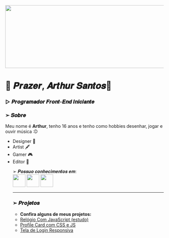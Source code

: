 <img src="https://uploads.spiritfanfiction.com/historias/capitulos/202206/the-boy-from-the-bridge-24021274-020720221220.gif" width="1000" height="200"/>

<h1>🔹 𝑷𝒓𝒂𝒛𝒆𝒓, 𝑨𝒓𝒕𝒉𝒖𝒓 𝑺𝒂𝒏𝒕𝒐𝒔🔹</h1>
<h3>▻ 𝑷𝒓𝒐𝒈𝒓𝒂𝒎𝒂𝒅𝒐𝒓 𝑭𝒓𝒐𝒏𝒕-𝑬𝒏𝒅 𝑰𝒏𝒊𝒄𝒊𝒂𝒏𝒕𝒆</h3>

<h3> ➢ 𝑺𝒐𝒃𝒓𝒆</h3>
<p> Meu nome é <b>Arthur</b>, tenho 16 anos e tenho como hobbies desenhar, jogar e ouvir música :D</p>

<ul>
  <li> Designer 🎨
  <li> Artist 🖋
  <li> Gamer 🎮
  <li> Editor 🎥
<p>  ➢ 𝑷𝒐𝒔𝒔𝒖𝒐 𝒄𝒐𝒏𝒉𝒆𝒄𝒊𝒎𝒆𝒏𝒕𝒐𝒔 𝒆𝒎:<br>
  <img src="https://cdn.jsdelivr.net/gh/devicons/devicon/icons/html5/html5-original.svg" width="40" height="40" />
  <img src="https://cdn.jsdelivr.net/gh/devicons/devicon/icons/css3/css3-original.svg" width="40" height="40" />
  <img src="https://cdn.jsdelivr.net/gh/devicons/devicon/icons/javascript/javascript-plain.svg" width="40" height="40" />
</p>
<hr height="2" color="midnightblue">
<h3> ➢ 𝑷𝒓𝒐𝒋𝒆𝒕𝒐𝒔</h3>
<ul>
  <li> <b>Confira alguns de meus projetos:</b>
  <li> <a href="" target="_blank" color="darkblue">Relógio Com JavaScript (estudo)</a>
  <li> <a href="" target="_blank"> Profile Card com CSS e JS</a>
  <li> <a href="" target="_blank">Tela de Login Responsiva</a>

